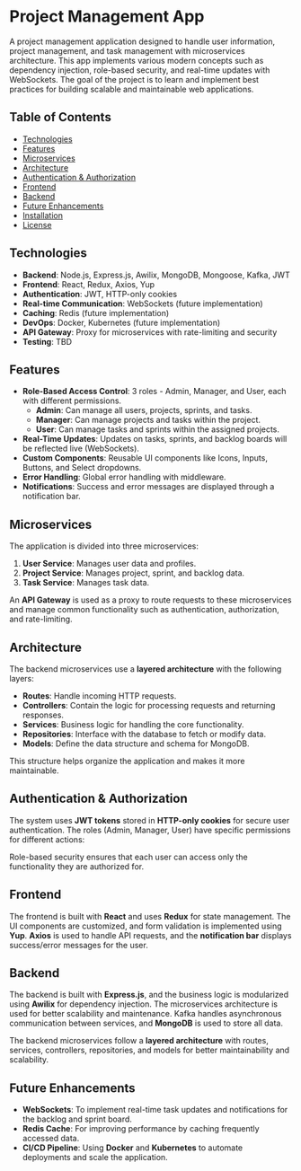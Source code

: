 # Project Management App

A project management application designed to handle user information, project management, and task management with microservices architecture. This app implements various modern concepts such as dependency injection, role-based security, and real-time updates with WebSockets. The goal of the project is to learn and implement best practices for building scalable and maintainable web applications.

## Table of Contents

- [Technologies](#technologies)
- [Features](#features)
- [Microservices](#microservices)
- [Architecture](#architecture)
- [Authentication & Authorization](#authentication--authorization)
- [Frontend](#frontend)
- [Backend](#backend)
- [Future Enhancements](#future-enhancements)
- [Installation](#installation)
- [License](#license)

## Technologies

- **Backend**: Node.js, Express.js, Awilix, MongoDB, Mongoose, Kafka, JWT
- **Frontend**: React, Redux, Axios, Yup
- **Authentication**: JWT, HTTP-only cookies
- **Real-time Communication**: WebSockets (future implementation)
- **Caching**: Redis (future implementation)
- **DevOps**: Docker, Kubernetes (future implementation)
- **API Gateway**: Proxy for microservices with rate-limiting and security
- **Testing**: TBD

## Features

- **Role-Based Access Control**: 3 roles - Admin, Manager, and User, each with different permissions.
  - **Admin**: Can manage all users, projects, sprints, and tasks.
  - **Manager**: Can manage projects and tasks within the project.
  - **User**: Can manage tasks and sprints within the assigned projects.
- **Real-Time Updates**: Updates on tasks, sprints, and backlog boards will be reflected live (WebSockets).
- **Custom Components**: Reusable UI components like Icons, Inputs, Buttons, and Select dropdowns.
- **Error Handling**: Global error handling with middleware.
- **Notifications**: Success and error messages are displayed through a notification bar.

## Microservices

The application is divided into three microservices:

1. **User Service**: Manages user data and profiles.
2. **Project Service**: Manages project, sprint, and backlog data.
3. **Task Service**: Manages task data.

An **API Gateway** is used as a proxy to route requests to these microservices and manage common functionality such as authentication, authorization, and rate-limiting.

## Architecture

The backend microservices use a **layered architecture** with the following layers:

- **Routes**: Handle incoming HTTP requests.
- **Controllers**: Contain the logic for processing requests and returning responses.
- **Services**: Business logic for handling the core functionality.
- **Repositories**: Interface with the database to fetch or modify data.
- **Models**: Define the data structure and schema for MongoDB.

This structure helps organize the application and makes it more maintainable.

## Authentication & Authorization

The system uses **JWT tokens** stored in **HTTP-only cookies** for secure user authentication. The roles (Admin, Manager, User) have specific permissions for different actions:

Role-based security ensures that each user can access only the functionality they are authorized for.

## Frontend

The frontend is built with **React** and uses **Redux** for state management. The UI components are customized, and form validation is implemented using **Yup**. **Axios** is used to handle API requests, and the **notification bar** displays success/error messages for the user.

## Backend

The backend is built with **Express.js**, and the business logic is modularized using **Awilix** for dependency injection. The microservices architecture is used for better scalability and maintenance. Kafka handles asynchronous communication between services, and **MongoDB** is used to store all data.

The backend microservices follow a **layered architecture** with routes, services, controllers, repositories, and models for better maintainability and scalability.

## Future Enhancements

- **WebSockets**: To implement real-time task updates and notifications for the backlog and sprint board.
- **Redis Cache**: For improving performance by caching frequently accessed data.
- **CI/CD Pipeline**: Using **Docker** and **Kubernetes** to automate deployments and scale the application.

